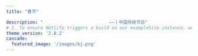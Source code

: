 ```yaml
---
title: "春节"

description: "                         ——〡中国传统节日"
# 1. To ensure Netlify triggers a build on our exampleSite instance, we need to change a file in the exampleSite directory.
theme_version: '2.8.2'
cascade:
  featured_image: '/images/bj.png'
---
```


